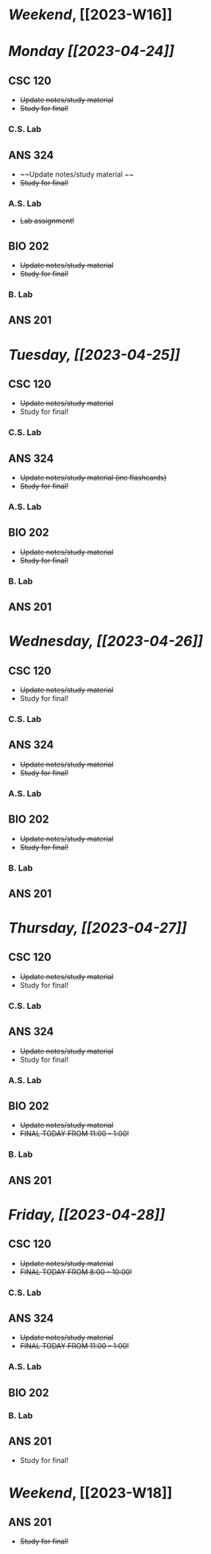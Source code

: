 # *Weekend*, [[2023-W16]] 
# *Monday [[2023-04-24]]* 
## CSC 120
- ~~Update notes/study material~~
- ~~Study for final!~~
### C.S. Lab

## ANS 324
- ~~Update notes/study material ~~
- ~~Study for final!~~
### A.S. Lab
- ~~Lab assignment!~~
## BIO 202
- ~~Update notes/study material~~
- ~~Study for final!~~
### B. Lab

## ANS 201

# *Tuesday, [[2023-04-25]]*
## CSC 120
- ~~Update notes/study material~~
- Study for final!
### C.S. Lab

## ANS 324
- ~~Update notes/study material (inc flashcards)~~
- ~~Study for final!~~
### A.S. Lab

## BIO 202
- ~~Update notes/study material~~
- ~~Study for final!~~
### B. Lab

## ANS 201

# *Wednesday, [[2023-04-26]]*
## CSC 120
- ~~Update notes/study material~~
- Study for final!
### C.S. Lab

## ANS 324
- ~~Update notes/study material~~
- ~~Study for final!~~
### A.S. Lab

## BIO 202
- ~~Update notes/study material~~
- ~~Study for final!~~
### B. Lab

## ANS 201

# *Thursday, [[2023-04-27]]*
## CSC 120
- ~~Update notes/study material~~
- Study for final!
### C.S. Lab

## ANS 324
- ~~Update notes/study material~~
- Study for final!
### A.S. Lab

## BIO 202
- ~~Update notes/study material~~
- ~~FINAL TODAY FROM 11:00 - 1:00!~~
### B. Lab

## ANS 201

# *Friday, [[2023-04-28]]*
## CSC 120
- ~~Update notes/study material~~
- ~~FINAL TODAY FROM 8:00 - 10:00!~~
### C.S. Lab

## ANS 324
- ~~Update notes/study material~~
- ~~FINAL TODAY FROM 11:00 - 1:00!~~
### A.S. Lab

## BIO 202

### B. Lab

## ANS 201
- Study for final!
# *Weekend*, [[2023-W18]]
## ANS 201
- ~~Study for final!~~